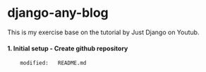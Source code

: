 # django-any-blog
This is my exercise base on the tutorial by Just Django on Youtub.

#### 1. Initial setup - Create github repository

        modified:   README.md